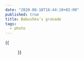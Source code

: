 ```yaml
---
date: "2020-08-18T16:44:10+02:00"
published: true
title: Babushka’s granade
tags:
  - photo
---
```


{{<figure alt="Babushka’s granade" src="/images/2020-08-18-Babushka’s-granade.jpg" width="1280">}}
